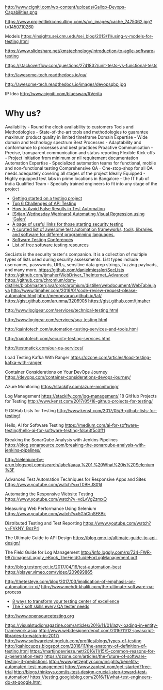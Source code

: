 http://www.cigniti.com/wp-content/uploads/Gallop-Devops-Capabilities.png

https://www.projectlinkconsulting.com/s/cc_images/cache_7475062.jpg?t=1450710260

Models
https://insights.sei.cmu.edu/sei_blog/2013/11/using-v-models-for-testing.html

https://www.slideshare.net/kmstechnology/introduction-to-agile-software-testing

https://stackoverflow.com/questions/2741832/unit-tests-vs-functional-tests

http://awesome-tech.readthedocs.io/qa/

http://awesome-tech.readthedocs.io/images/devopsqbp.jpg

IP Idea
http://www.cigniti.com/blueswan/#Verita



# Why us?
Availability - Round the clock availability to customers
Tools and Methodologies - State-of-the-art tools and methodologies to guarantee maximum product quality in limited timeframe
Domain Expertise - Wide domain and technology spectrum
Best Processes - Adaptability and conformance to processes and best practices
Proactive Communication - Precise, transparent communication and status reporting
Flexible Kick-offs - Project initiation from minimum or nil requirement documentation
Automation Expertise - Specialized automation teams for functional, mobile and non-functional testing
Comprehensive QA - One-stop-shop for all QA needs adequately covering all stages of the project
Ideally Equipped - Highly equipped test labs in prime locations in Bangalore – the IT hub of India
Qualified Team - Specially trained engineers to fit into any stage of the project



* [Getting started on a testing project](http://nickytests.blogspot.com/2017/05/getting-started-on-testing-project.html)
* [Top 6 Challenges of API Testing](https://devops.com/top-6-challenges-api-testing/)
* [How to Avoid False Results in Test Automation](https://blog.testproject.io/2017/05/22/avoid-false-results-in-test-automation/)
* [[Srijan Wednesday Webinars] Automating Visual Regression using ‘Galen’ ](https://www.youtube.com/watch?v=dy0bXXQ3KOg)
* [A page of useful links for those starting security testing ](https://github.com/jessingrass/useful-security-links)
* [A curated list of awesome test automation frameworks, tools, libraries, and software for different programming languages.](https://github.com/atinfo/awesome-test-automation)
* [Software Testing Conferences](http://testingconferences.org/)
* [List of free software testing resources](https://github.com/ligurio/free-software-testing-books)

SecLists is the security tester's companion. It is a collection of multiple types of lists used during security assessments. List types include usernames, passwords, URLs, sensitive data grep strings, fuzzing payloads, and many more. 
https://github.com/danielmiessler/SecLists
https://github.com/tjmaher/WebDriver_TheInternet_Advanced
https://github.com/chromium/dom-distiller/blob/master/java/org/chromium/distiller/webdocument/WebTable.java
http://www.tjmaher.com/2016/01/code-review-request-please-automated.html
http://menonvarun.github.io/taf/
https://gist.github.com/arunma/3206905
https://gist.github.com/tjmaher


http://www.logigear.com/services/technical-testing.html


http://www.logigear.com/services/soa-testing.html




http://qainfotech.com/automation-testing-services-and-tools.html

http://qainfotech.com/security-testing-services.html

http://testmatick.com/our-qa-services/




Load Testing Kafka With Ranger 
https://dzone.com/articles/load-testing-kafka-with-ranger




Container Considerations on Your DevOps Journey
https://devops.com/container-considerations-devops-journey/

Azure Monitoring
https://stackify.com/azure-monitoring/

Log Management
https://stackify.com/log-management/
18 GitHub Projects for Testing
http://www.kenst.com/2017/05/18-github-projects-for-testing/

9 GitHub Lists for Testing
http://www.kenst.com/2017/05/9-github-lists-for-testing/

Hello, AI for Software Testing
https://medium.com/ai-for-software-testing/hello-ai-for-software-testing-fdce3f5c0ff1


Breaking the SonarQube Analysis with Jenkins Pipelines
https://blog.sonarsource.com/breaking-the-sonarqube-analysis-with-jenkins-pipelines/

http://selenium-by-arun.blogspot.com/search/label/aaaa.%201.%20What%20is%20Selenium%3F

Advanced Test Automation Techniques for Responsive Apps and Sites
https://www.youtube.com/watch?v=rT0BHJS01jI

Automating the Responsive Website Testing
https://www.youtube.com/watch?v=vdLvVg2zmxQ


Measuring Web Performance Using Selenium 
https://www.youtube.com/watch?v=5GhClnSE8Bk

Distributed Testing and Test Reporting
https://www.youtube.com/watch?v=FVkNY_BozP4


The Ultimate Guide to API Design
https://blog.qmo.io/ultimate-guide-to-api-design/


The Field Guide for Log Management
http://info.loggly.com/rs/734-FWR-987/images/Loggly_eBook_TheFieldGuideForLogManagement.pdf

http://blog.testproject.io/2017/04/16/test-automation-best
https://player.vimeo.com/video/209699865

http://thetesteye.com/blog/2017/03/implication-of-emphasis-on-automation-in-ci/
http://www.mehdi-khalili.com/the-ultimate-software-qa-process

* [8 ways to transform your testing center of excellence](http://techbeacon.com/8-ways-transform-your-testing-center-excellence)
* [The 7 soft skills every QA tester needs](http://techbeacon.com/7-soft-skills-every-qa-tester-needs)



http://www.opensourcetesting.org



https://visualstudiomagazine.com/articles/2016/11/01/lazy-loading-in-entity-framework.aspx
http://www.webdesignerdepot.com/2016/11/12-javascript-libraries-to-watch-in-2017/
http://www.softwaretestingclub.com/profiles/blogs/types-of-testing
http://qahiccupps.blogspot.com/2016/11/the-anatomy-of-definition-of-testing.html
https://martijndevrieze.net/2016/11/15/5-common-reasons-for-a-penetration-test/
https://dzone.com/articles/the-future-of-software-testing-3-predictions
http://www.getzephyr.com/insights/benefits-automated-test-management
https://www.zaptest.com/get-started?free-trial
http://blogs.thinksys.com/is-test-design-crucial-step-toward-test-automation/
https://testing.googleblog.com/2016/11/what-test-engineers-do-at-google.html

